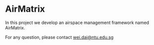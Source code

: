 # AirMatrix
In this project we develop an airspace management framework named AirMatrix.

For any question, please contact wei.dai@ntu.edu.sg
